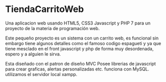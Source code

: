 # TiendaCarritoWeb
Una aplicacion web usando HTML5, CSS3 Javascript y PHP 7 para un proyecto de la materia de programación web.

Este pequeño proyecto es un sistema con un carrito web, es funcional sin embargo tiene algunos detalles como el famoso codigo espagueti y
ya que tiene mesclado en el front javascript y php de forma muy desordenada, espero y a alguien le sirva.

Esta diseñado con el patron de diseño MVC
Posee librerias de javascript para crear graficas, alertas personalizadas etc.
funciona con MySQL.
utilizamos el servidor local xampp.
